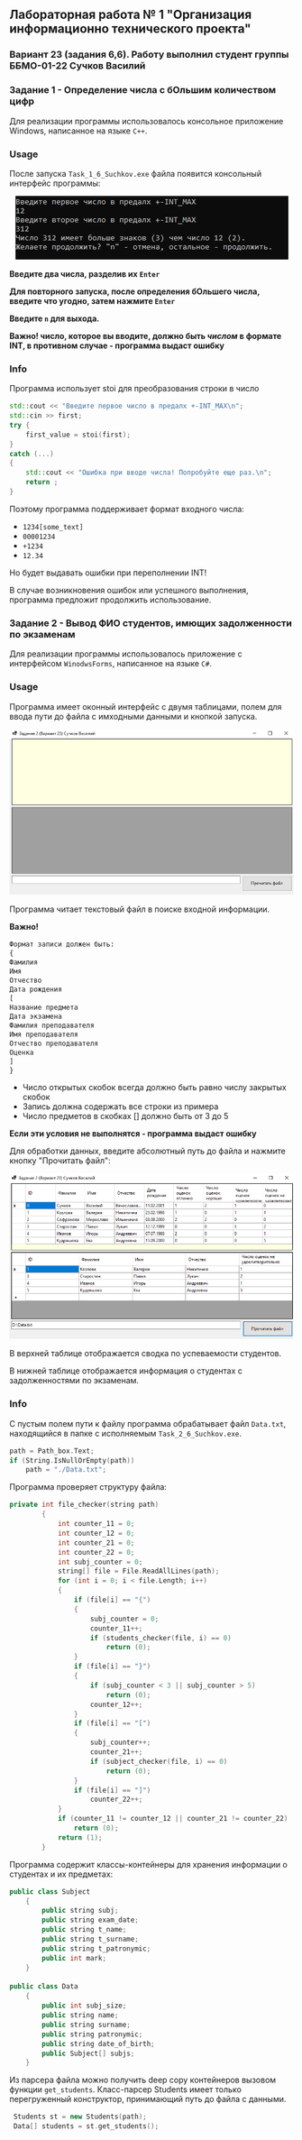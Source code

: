 ## Лабораторная работа № 1 "Организация информационно технического проекта"
### Вариант 23 (задания 6,6). Работу выполнил студент группы ББМО-01-22 Сучков Василий
### Задание 1 - Определение числа с бОльшим количеством цифр
Для реализации программы использовалось консольное приложение Windows, написанное на языке `C++`.
### Usage
После запуска `Task_1_6_Suchkov.exe` файла появится консольный интерфейс программы:

<p align="center">
  <img src="Images/task1_interface.png"/>
</p>

**Введите два числа, разделив их `Enter`**

**Для повторного запуска, после определения бОльшего числа, введите что угодно, затем нажмите `Enter`**

**Введите `n` для выхода.**

**Важно! число, которое вы вводите, должно быть _числом_ в формате INT, в противном случае - программа выдаст ошибку**
### Info
Программа использует stoi для преобразования строки в число
```cpp
std::cout << "Введите первое число в предалх +-INT_MAX\n";
std::cin >> first;
try {
    first_value = stoi(first);
}
catch (...)
{
    std::cout << "Ошибка при вводе числа! Попробуйте еще раз.\n";
    return ;
}
```
Поэтому программа поддерживает формат входного числа:
* `1234[some_text]`
* `00001234`
*  `+1234`
*  `12.34`

Но будет выдавать ошибки при переполнении INT! 

В случае возникновения ошибок или успешного выполнения, программа предложит продолжить использование.

### Задание 2 - Вывод ФИО студентов, имющих задолженности по экзаменам
Для реализации программы использовалось приложение с интерфейсом `WinodwsForms`, написанное на языке `C#`.
### Usage
Программа имеет оконный интерфейс с двумя таблицами, полем для ввода пути до файла с имходными данными и кнопкой запуска.

<p align="center">
  <img src="Images/task2_interface.png"/>
</p>

Программа читает текстовый файл в поиске входной информации.

**Важно!**
```
Формат записи должен быть: 
{ 
Фамилия 
Имя 
Отчество 
Дата рождения 
[ 
Название предмета 
Дата экзамена 
Фамилия преподавателя 
Имя преподавателя 
Отчество преподавателя 
Оценка 
] 
} 
```
* Число открытых скобок всегда должно быть равно числу закрытых скобок
* Запись должна содержать все строки из примера
* Число предметов в скобках [] должно быть от 3 до 5

**Если эти условия не выполнятся - программа выдаст ошибку**

Для обработки данных, введите абсолютный путь до файла и нажмите кнопку "Прочитать файл":


<p align="center">
  <img src="Images/task2_usage.png"/>
</p>

В верхней таблице отображается сводка по успеваемости студентов.

В нижней таблице отображается информация о студентах с задолженностями по экзаменам.
### Info
С пустым полем пути к файлу программа обрабатывает файл `Data.txt`, находящийся в папке с исполняемым `Task_2_6_Suchkov.exe`.
```cpp
path = Path_box.Text;
if (String.IsNullOrEmpty(path))
    path = "./Data.txt";
```
Программа проверяет структуру файла:
```cpp
private int file_checker(string path)
        {
            int counter_11 = 0;
            int counter_12 = 0;
            int counter_21 = 0;
            int counter_22 = 0;
            int subj_counter = 0;
            string[] file = File.ReadAllLines(path);
            for (int i = 0; i < file.Length; i++)
            {
                if (file[i] == "{")
                {
                    subj_counter = 0;
                    counter_11++;
                    if (students_checker(file, i) == 0)
                        return (0);
                }
                if (file[i] == "}")
                {
                    if (subj_counter < 3 || subj_counter > 5)
                        return (0);
                    counter_12++;
                }
                if (file[i] == "[")
                {
                    subj_counter++;
                    counter_21++;
                    if (subject_checker(file, i) == 0)
                        return (0);
                }
                if (file[i] == "]")
                    counter_22++;
            }
            if (counter_11 != counter_12 || counter_21 != counter_22)
                return (0);
            return (1);
        }
```
Программа содержит классы-контейнеры для хранения информации о студентах и их предметах:
```cpp
public class Subject
    {
        public string subj;
        public string exam_date;
        public string t_name;
        public string t_surname;
        public string t_patronymic;
        public int mark;
    }
    
public class Data
    {
        public int subj_size;
        public string name;
        public string surname;
        public string patronymic;
        public string date_of_birth;
        public Subject[] subjs;
    }
```
Из парсера файла можно получить deep copy контейнеров вызовом функции `get_students`. Класс-парсер Students имеет только перегруженный конструктор, принимающий путь до файла с данными.
```cpp
 Students st = new Students(path);
 Data[] students = st.get_students();
```